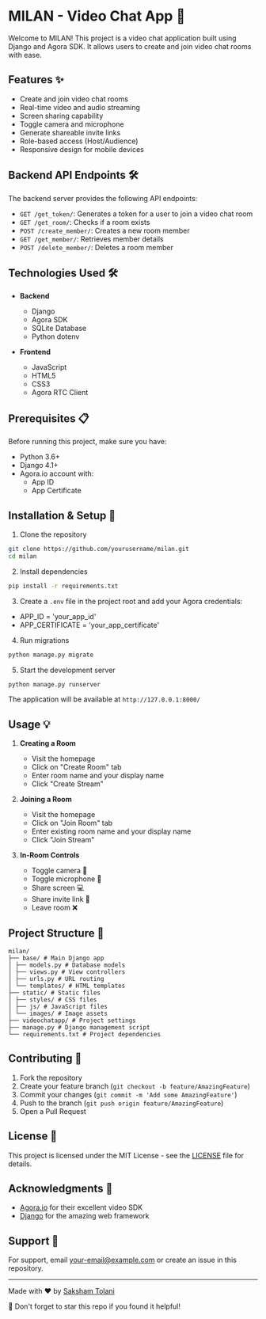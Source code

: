# MILAN -  Video Chat App 🚀

Welcome to MILAN! This project is a video chat application built using Django and Agora SDK. It allows users to create and join video chat rooms with ease.

## Features ✨

- Create and join video chat rooms
- Real-time video and audio streaming
- Screen sharing capability 
- Toggle camera and microphone
- Generate shareable invite links
- Role-based access (Host/Audience)
- Responsive design for mobile devices

## Backend API Endpoints 🛠️

The backend server provides the following API endpoints:

- `GET /get_token/`: Generates a token for a user to join a video chat room
- `GET /get_room/`: Checks if a room exists
- `POST /create_member/`: Creates a new room member
- `GET /get_member/`: Retrieves member details
- `POST /delete_member/`: Deletes a room member

## Technologies Used 🛠️

- **Backend**
  - Django
  - Agora SDK
  - SQLite Database
  - Python dotenv

- **Frontend** 
  - JavaScript
  - HTML5
  - CSS3
  - Agora RTC Client

## Prerequisites 📋

Before running this project, make sure you have:

- Python 3.6+
- Django 4.1+
- Agora.io account with:
  - App ID
  - App Certificate

## Installation & Setup 🔧

1. Clone the repository
```bash
git clone https://github.com/yourusername/milan.git
cd milan
```
2. Install dependencies
```bash
pip install -r requirements.txt
```

3. Create a `.env` file in the project root and add your Agora credentials:
- APP_ID = 'your_app_id'
- APP_CERTIFICATE = 'your_app_certificate'

4. Run migrations
```bash
python manage.py migrate
```
5. Start the development server
```bash
python manage.py runserver
```


The application will be available at `http://127.0.0.1:8000/`

## Usage 💡

1. **Creating a Room**
   - Visit the homepage
   - Click on "Create Room" tab
   - Enter room name and your display name
   - Click "Create Stream"

2. **Joining a Room**
   - Visit the homepage
   - Click on "Join Room" tab
   - Enter existing room name and your display name
   - Click "Join Stream"

3. **In-Room Controls**
   - Toggle camera 🎥
   - Toggle microphone 🎤
   - Share screen 💻
   - Share invite link 🔗
   - Leave room ❌

## Project Structure 📁
```
milan/
├── base/ # Main Django app
│ ├── models.py # Database models
│ ├── views.py # View controllers
│ ├── urls.py # URL routing
│ └── templates/ # HTML templates
├── static/ # Static files
│ ├── styles/ # CSS files
│ ├── js/ # JavaScript files
│ └── images/ # Image assets
├── videochatapp/ # Project settings
├── manage.py # Django management script
└── requirements.txt # Project dependencies
```

## Contributing 🤝

1. Fork the repository
2. Create your feature branch (`git checkout -b feature/AmazingFeature`)
3. Commit your changes (`git commit -m 'Add some AmazingFeature'`)
4. Push to the branch (`git push origin feature/AmazingFeature`)
5. Open a Pull Request

## License 📝

This project is licensed under the MIT License - see the [LICENSE](LICENSE) file for details.

## Acknowledgments 🙏

- [Agora.io](https://www.agora.io/) for their excellent video SDK
- [Django](https://www.djangoproject.com/) for the amazing web framework

## Support 💬

For support, email your-email@example.com or create an issue in this repository.

---

Made with ❤️ by [Saksham Tolani](https://github.com/yourusername)

🌟 Don't forget to star this repo if you found it helpful!
